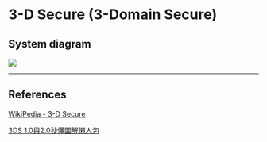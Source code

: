 3-D Secure (3-Domain Secure)
==========


## System diagram

![](http://www.plantuml.com/plantuml/proxy?src=https://raw.githubusercontent.com/yidas/web-service-architectures/master/third-party-payment/3ds/squence-diagram.plantuml)


---


## References

[WikiPedia - 3-D Secure](https://en.wikipedia.org/wiki/3-D_Secure)

[3DS 1.0與2.0秒懂圖解懶人包](https://www.sunpay.com.tw/2021/10/12/3ds-1-0%E8%88%872-0%E7%A7%92%E6%87%82%E5%9C%96%E8%A7%A3%E6%87%B6%E4%BA%BA%E5%8C%85/)
